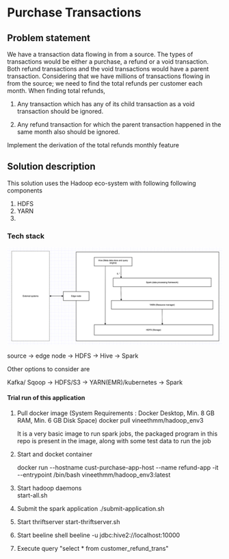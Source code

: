 Purchase Transactions
======================

## Problem statement
We have a transaction data flowing in from a source. The types of transactions would be either a purchase, a refund or a void transaction. Both refund transactions and the void transactions would have a parent transaction. Considering that we have millions of transactions flowing in from the source; we need to find the total refunds per customer each month.
When finding total refunds,
 1. Any transaction which has any of its child transaction as a void transaction should be ignored.
 
 2. Any refund transaction for which the parent transaction happened in the same month also should be ignored.

Implement the derivation of the total refunds monthly feature


## Solution description
This solution uses the Hadoop eco-system with following following components

1. HDFS 
2. YARN
3. 

### Tech stack

![Tech stack](src/main/docs/tech_stack.png)

source -> edge node -> HDFS -> Hive -> Spark 

Other options to consider are

Kafka/ Sqoop -> HDFS/S3 -> YARN(EMR)/kubernetes -> Spark 



#### Trial run of this application

1. Pull docker image  (System Requirements : Docker Desktop, Min. 8 GB RAM, Min. 6 GB Disk Space)
   docker pull vineethmm/hadoop_env3
   
   It is a very basic image to run spark jobs, the packaged program in this repo is present in the image,
   along with some test data to run the job

1. Start and docket container 

   docker run --hostname cust-purchase-app-host --name refund-app -it --entrypoint /bin/bash vineethmm/hadoop_env3:latest

2. Start hadoop daemons    
   start-all.sh

3. Submit the spark application
   ./submit-application.sh  

4. Start thriftserver
   start-thriftserver.sh    

5. Start beeline shell
   beeline -u jdbc:hive2://localhost:10000  

6. Execute query "select * from customer_refund_trans"     